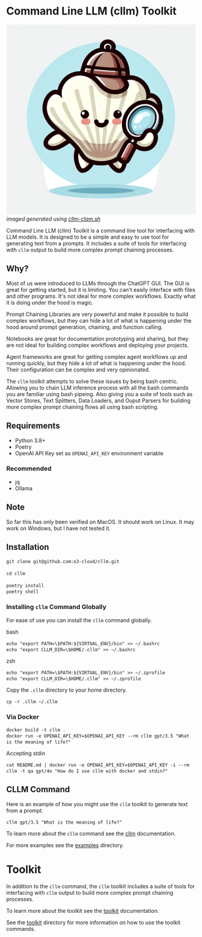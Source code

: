 # Command Line LLM (cllm) Toolkit

![The CLLM Clam](images/logo.png)
*imaged generated using [cllm-clam.sh](examples/logo/cllm-clam.sh)*


Command Line LLM (cllm) Toolkit is a command line tool for interfacing with LLM models. It is designed to be a simple and easy to use tool for generating text from a prompts. It includes a suite of tools for interfacing with `cllm` output to build more complex prompt chaining processes.

## Why?

Most of us were introduced to LLMs through the ChatGPT GUI. The GUI is great for getting started, but it is limiting. You can't easily interface with files and other programs. It's not ideal for more complex workflows. Exactly what it is doing under the hood is magic.

Prompt Chaining Libraries are very powerful and make it possible to build complex workflows, but they can hide a lot of what is happening under the hood around prompt generation, chaining, and function calling.

Notebooks are great for documentation prototyping and sharing, but they are not ideal for building complex workflows and deploying your projects. 

Agent frameworks are great for getting complex agent workflows up and running quickly, but they hide a lot of what is happening under the hood. Their configuration can be complex and very opinionated.

The `cllm` toolkit attempts to solve these issues by being bash centric. Allowing you to chain LLM inference process with all the bash commands you are familiar using bash pipeing. Also giving you a suite of tools such as Vector Stores, Text Splitters, Data Loaders, and Ouput Parsers for building more complex prompt chaining flows all using bash scripting.

## Requirements

- Python 3.8+
- Poetry
- OpenAI API Key set as `OPENAI_API_KEY` environment variable

### Recommended

- jq
- Ollama

## Note

So far this has only been verified on MacOS. It should work on Linux. It may work on Windows, but I have not tested it.


## Installation

```
git clone git@github.com:o3-cloud/cllm.git

cd cllm

poetry install
poetry shell
```

### Installing `cllm` Command Globally

For ease of use you can install the `cllm` command globally.

bash
```
echo "export PATH=\$PATH:${VIRTUAL_ENV}/bin" >> ~/.bashrc
echo "export CLLM_DIR=\$HOME/.cllm" >> ~/.bashrc
```

zsh
```
echo "export PATH=\$PATH:${VIRTUAL_ENV}/bin" >> ~/.zprofile
echo "export CLLM_DIR=\$HOME/.cllm" >> ~/.zprofile
```

Copy the `.cllm` directory to your home directory.
    
```
cp -r .cllm ~/.cllm
```

### Via Docker

```
docker build -t cllm .
docker run -e OPENAI_API_KEY=$OPENAI_API_KEY --rm cllm gpt/3.5 "What is the meaning of life?"
```

Accepting stdin

```
cat README.md | docker run -e OPENAI_API_KEY=$OPENAI_API_KEY -i --rm cllm -t qa gpt/4o "How do I use cllm with docker and stdin?"
```

## CLLM Command

Here is an example of how you might use the `cllm` toolkit to generate text from a prompt.

```
cllm gpt/3.5 "What is the meaning of life?"
```

To learn more about the `cllm` command see the [cllm](docs/cllm.md) documentation.

For more examples see the [examples](examples) directory.

# Toolkit

In addition to the `cllm` command, the `cllm` toolkit includes a suite of tools for interfacing with `cllm` output to build more complex prompt chaining processes.

To learn more about the toolkit see the [toolkit](docs/toolkit/) documentation.

See the [toolkit](docs/toolkit/) directory for more information on how to use the toolkit commands.